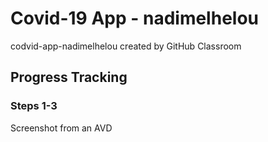 # Covid-19 App - nadimelhelou
codvid-app-nadimelhelou created by GitHub Classroom

## Progress Tracking
### Steps 1-3
Screenshot from an AVD
